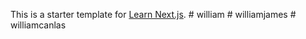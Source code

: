 This is a starter template for [Learn Next.js](https://nextjs.org/learn).
#   w i l l i a m  
 #   w i l l i a m j a m e s  
 #   w i l l i a m c a n l a s  
 